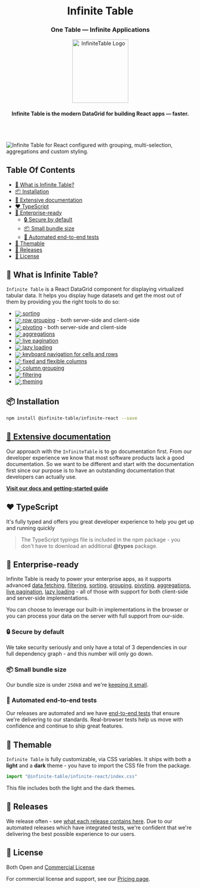 <div align="center">
<h1>
<b>Infinite Table</b>
</h1>
<h3>One Table — Infinite Applications</h3>
  <a href="https://infinite-table.com">
    <img width="150px" height="170px" alt="InfiniteTable Logo" src="https://infinite-table.com/logo-infinite.svg" />
  </a>
<h4 >Infinite Table is the modern DataGrid for building React apps — faster.</h4>
<br />
<br />
</div>

![Infinite Table for React configured with grouping, multi-selection, aggregations and custom styling.](https://infinite-table.com/full-demo-image.png "Infinite Table demo")


## Table Of Contents
<!-- START doctoc generated TOC please keep comment here to allow auto update -->
<!-- DON'T EDIT THIS SECTION, INSTEAD RE-RUN doctoc TO UPDATE -->

- [🤔 What is Infinite Table?](#-what-is-infinite-table)
- [📦 Installation](#-installation)
- [📄 Extensive documentation](#-extensive-documentation)
- [❤️ TypeScript](#-typescript)
- [🏢 Enterprise-ready](#-enterprise-ready)
  - [🔒 Secure by default](#-secure-by-default)
  - [📦 Small bundle size](#-small-bundle-size)
  - [🧪 Automated end-to-end tests](#-automated-end-to-end-tests)
- [🎨 Themable](#-themable)
- [🚀 Releases](#-releases)
- [📑 License](#-license)

<!-- END doctoc generated TOC please keep comment here to allow auto update -->


## 🤔 What is Infinite Table?

`Infinite Table` is a React DataGrid component for displaying virtualized tabular data. It helps you display huge datasets and get the most out of them by providing you the right tools to do so: 

* [<img src="https://infinite-table.com/icons/sorting.svg" align="center" />
 sorting](https://infinite-table.com/docs/learn/sorting)
* [<img src="https://infinite-table.com/icons/row-grouping.svg" align="center" />
 row grouping](https://infinite-table.com/docs/learn/grouping-and-pivoting/grouping-rows) - both server-side and client-side
* [<img src="https://infinite-table.com/icons/pivoting.svg" align="center" />
 pivoting](https://infinite-table.com/docs/learn/grouping-and-pivoting/pivoting/overview) - both server-side and client-side
* [<img src="https://infinite-table.com/icons/aggregations.svg" align="center" />
 aggregations](https://infinite-table.com/docs/learn/grouping-and-pivoting/grouping-rows#aggregations)
* [<img src="https://infinite-table.com/icons/live-pagination.svg" align="center" />
 live pagination](https://infinite-table.com/docs/learn/working-with-data/live-pagination)
* [<img src="https://infinite-table.com/icons/lazy-loading.svg" align="center" />
 lazy loading](https://infinite-table.com/docs/learn/working-with-data/lazy-loading)
* [<img src="https://infinite-table.com/icons/keyboard-navigation.svg" align="center" />
 keyboard navigation for cells and rows](https://infinite-table.com/docs/learn/keyboard-navigation/navigating-cells)
* [<img src="https://infinite-table.com/icons/fixed-flex-cols.svg" align="center" />
 fixed and flexible columns](https://infinite-table.com/docs/learn/columns/fixed-and-flexible-size)
* [<img src="https://infinite-table.com/icons/column-grouping.svg" align="center" />
 column grouping](https://infinite-table.com/docs/learn/column-groups)
* [<img src="https://infinite-table.com/icons/filtering.svg" align="center" />
 filtering](https://infinite-table.com/docs/learn/filtering)
* [<img src="https://infinite-table.com/icons/theming.svg" align="center" />
 theming](https://infinite-table.com/docs/learn/theming)

<!-- * [🗃 filtering](https://infinite-table.com/docs/learn/filtering) -->


## 📦 Installation

```bash
npm install @infinite-table/infinite-react --save
```

## [📄 Extensive documentation](https://infinite-table.com/docs)

Our approach with the `InfiniteTable` is to go documentation first. From our developer experience we know that most software products lack a good documentation. So we want to be different and start with the documentation first since our purpose is to have an outstanding documentation that developers can actually use.

**[Visit our docs and getting-started guide](https://infinite-table.com/docs)**

## ❤️ TypeScript

It's fully typed and offers you great developer experience to help you get up and running quickly

> The TypeScript typings file is included in the npm package - you don't have to download an additional **@types** package.

## 🏢 Enterprise-ready

Infinite Table is ready to power your enterprise apps, as it supports advanced [data fetching](https://infinite-table.com/docs/learn/working-with-data#data-loading-strategies), [filtering](https://infinite-table.com/docs/learn/filtering), [sorting](https://infinite-table.com/docs/learn/sorting), [grouping](https://infinite-table.com/docs/learn/grouping-and-pivoting/grouping-rows), [pivoting](https://infinite-table.com/docs/learn/grouping-and-pivoting/pivoting/overview), [aggregations](https://infinite-table.com/docs/learn/grouping-and-pivoting/group-aggregations), [live pagination](https://infinite-table.com/docs/learn/working-with-data/live-pagination), [lazy loading](https://infinite-table.com/docs/learn/working-with-data/lazy-loading) - all of those with support for both client-side and server-side implementations.

You can choose to leverage our built-in implementations in the browser or you can process your data on the server with full support from our-side.

### 🔒 Secure by default

We take security seriously and only have a total of 3 dependencies in our full dependency graph - and this number will only go down.

### 📦 Small bundle size

Our bundle size is under `250kB` and we're [keeping it small](https://bundlephobia.com/package/@infinite-table/infinite-react).

### 🧪 Automated end-to-end tests

Our releases are automated and we have [end-to-end tests](https://github.com/infinite-table/infinite-react/tree/master/examples/src/pages/tests) that ensure we're delivering to our standards. Real-browser tests help us move with confidence and continue to ship great features.


## 🎨 Themable

`Infinite Table` is fully customizable, via CSS variables. It ships with both a **light** and a **dark** theme - you have to import the CSS file from the package.

```js
import "@infinite-table/infinite-react/index.css"
```

This file includes both the light and the dark themes.

## 🚀 Releases

We release often - see [what each release contains here](https://infinite-table.com/docs/releases). Due to our automated releases which have integrated tests, we're confident that we're delivering the best possible experience to our users.

## 📑 License 

Both Open and [Commercial License](https://infinite-table.com/eula)

For commercial license and support, see our [Pricing page](https://infinite-table.com/pricing).